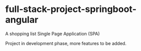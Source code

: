 # full-stack-project-springboot-angular
A shopping list Single Page Application (SPA)

Project in development phase, more features to be added.
